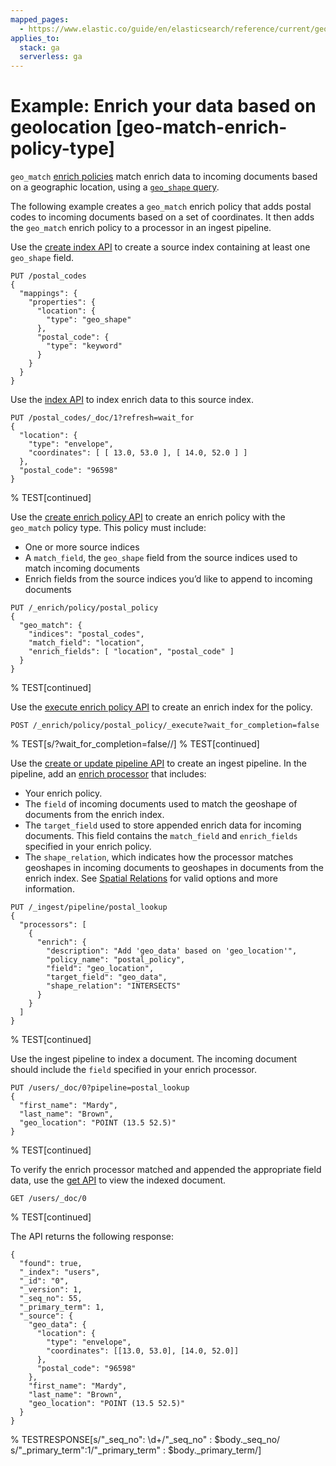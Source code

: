 ```yaml
---
mapped_pages:
  - https://www.elastic.co/guide/en/elasticsearch/reference/current/geo-match-enrich-policy-type.html
applies_to:
  stack: ga
  serverless: ga
---
```


# Example: Enrich your data based on geolocation [geo-match-enrich-policy-type]

`geo_match` [enrich policies](data-enrichment.md#enrich-policy) match enrich data to incoming documents based on a geographic location, using a [`geo_shape` query](elasticsearch://reference/query-languages/query-dsl-geo-shape-query.md).

The following example creates a `geo_match` enrich policy that adds postal codes to incoming documents based on a set of coordinates. It then adds the `geo_match` enrich policy to a processor in an ingest pipeline.

Use the [create index API](https://www.elastic.co/docs/api/doc/elasticsearch/operation/operation-indices-create) to create a source index containing at least one `geo_shape` field.

```console
PUT /postal_codes
{
  "mappings": {
    "properties": {
      "location": {
        "type": "geo_shape"
      },
      "postal_code": {
        "type": "keyword"
      }
    }
  }
}
```

Use the [index API](https://www.elastic.co/docs/api/doc/elasticsearch/operation/operation-create) to index enrich data to this source index.

```console
PUT /postal_codes/_doc/1?refresh=wait_for
{
  "location": {
    "type": "envelope",
    "coordinates": [ [ 13.0, 53.0 ], [ 14.0, 52.0 ] ]
  },
  "postal_code": "96598"
}
```
%  TEST[continued]

Use the [create enrich policy API](https://www.elastic.co/docs/api/doc/elasticsearch/operation/operation-enrich-put-policy) to create an enrich policy with the `geo_match` policy type. This policy must include:

* One or more source indices
* A `match_field`, the `geo_shape` field from the source indices used to match incoming documents
* Enrich fields from the source indices you’d like to append to incoming documents

```console
PUT /_enrich/policy/postal_policy
{
  "geo_match": {
    "indices": "postal_codes",
    "match_field": "location",
    "enrich_fields": [ "location", "postal_code" ]
  }
}
```
%  TEST[continued]

Use the [execute enrich policy API](https://www.elastic.co/docs/api/doc/elasticsearch/operation/operation-enrich-execute-policy) to create an enrich index for the policy.

```console
POST /_enrich/policy/postal_policy/_execute?wait_for_completion=false
```
%  TEST[s/?wait_for_completion=false//]
%  TEST[continued]

Use the [create or update pipeline API](https://www.elastic.co/docs/api/doc/elasticsearch/operation/operation-ingest-put-pipeline) to create an ingest pipeline. In the pipeline, add an [enrich processor](elasticsearch://reference/ingestion-tools/enrich-processor/enrich-processor.md) that includes:

* Your enrich policy.
* The `field` of incoming documents used to match the geoshape of documents from the enrich index.
* The `target_field` used to store appended enrich data for incoming documents. This field contains the `match_field` and `enrich_fields` specified in your enrich policy.
* The `shape_relation`, which indicates how the processor matches geoshapes in incoming documents to geoshapes in documents from the enrich index. See [Spatial Relations](elasticsearch://reference/query-languages/query-dsl-shape-query.md#_spatial_relations) for valid options and more information.

```console
PUT /_ingest/pipeline/postal_lookup
{
  "processors": [
    {
      "enrich": {
        "description": "Add 'geo_data' based on 'geo_location'",
        "policy_name": "postal_policy",
        "field": "geo_location",
        "target_field": "geo_data",
        "shape_relation": "INTERSECTS"
      }
    }
  ]
}
```
%  TEST[continued]

Use the ingest pipeline to index a document. The incoming document should include the `field` specified in your enrich processor.

```console
PUT /users/_doc/0?pipeline=postal_lookup
{
  "first_name": "Mardy",
  "last_name": "Brown",
  "geo_location": "POINT (13.5 52.5)"
}
```
%  TEST[continued]

To verify the enrich processor matched and appended the appropriate field data, use the [get API](https://www.elastic.co/docs/api/doc/elasticsearch/operation/operation-get) to view the indexed document.

```console
GET /users/_doc/0
```
%  TEST[continued]

The API returns the following response:

```console-result
{
  "found": true,
  "_index": "users",
  "_id": "0",
  "_version": 1,
  "_seq_no": 55,
  "_primary_term": 1,
  "_source": {
    "geo_data": {
      "location": {
        "type": "envelope",
        "coordinates": [[13.0, 53.0], [14.0, 52.0]]
      },
      "postal_code": "96598"
    },
    "first_name": "Mardy",
    "last_name": "Brown",
    "geo_location": "POINT (13.5 52.5)"
  }
}
```
%  TESTRESPONSE[s/"_seq_no": \d+/"_seq_no" : $body._seq_no/ s/"_primary_term":1/"_primary_term" : $body._primary_term/]

